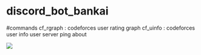 # discord_bot_bankai

#commands
cf_rgraph : codeforces user rating graph
cf_uinfo : codeforces user info
user
server
ping
about 

![](https://countme.onrender.com/pvc/?username=discord_bot_bankai)
